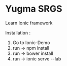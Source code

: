 # Yugma SRGS
Learn Ionic framework

Installation :

1) Go to Ionic-Demo
2) run -> npm install
3) run -> bower install
4) run -> ionic serve --lab